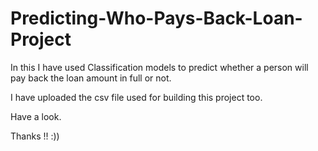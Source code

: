 # Predicting-Who-Pays-Back-Loan-Project

In this I have used Classification models to predict whether a person will pay back the loan amount in full or not.

I have uploaded the csv file used for building this project too.

Have a look.

Thanks !! :))
